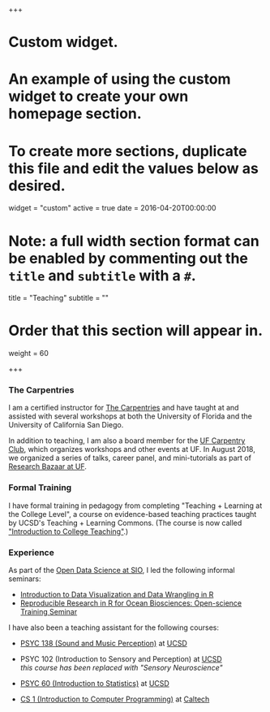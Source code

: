 +++
# Custom widget.
# An example of using the custom widget to create your own homepage section.
# To create more sections, duplicate this file and edit the values below as desired.
widget = "custom"
active = true
date = 2016-04-20T00:00:00

# Note: a full width section format can be enabled by commenting out the `title` and `subtitle` with a `#`.
title = "Teaching"
subtitle = ""

# Order that this section will appear in.
weight = 60

+++

### The Carpentries

I am a certified instructor for [The Carpentries](https://carpentries.org/) and have taught at and assisted with several workshops at both the University of Florida and the University of California San Diego.

In addition to teaching, I am also a board member for the [UF Carpentry Club](https://uf-carpentry.org/), which organizes workshops and other events at UF. In August 2018, we organized a series of talks, career panel, and mini-tutorials as part of [Research Bazaar at UF](https://uf-carpentry.github.io/resbaz2018/gainesville/).

### Formal Training

I have formal training in pedagogy from completing "Teaching + Learning at the College Level", a course on evidence-based teaching practices taught by UCSD's Teaching + Learning Commons. (The course is now called ["Introduction to College Teaching"](https://commons.ucsd.edu/educators/future-faculty-programs/introduction-to-college-teaching.html).)

### Experience

As part of the [Open Data Science at SIO](https://open-data-science-at-sio.github.io/), I led the following informal seminars:

* [Introduction to Data Visualization and Data Wrangling in R](https://github.com/Open-Data-Science-at-SIO/Intro-Data-Viz-Winter-2017)
* [Reproducible Research in R for Ocean Biosciences: Open-science Training Seminar](https://github.com/Open-Data-Science-at-SIO/RRROBOTS)

I have also been a teaching assistant for the following courses:

* [PSYC 138 (Sound and Music Perception)](http://www.psychology.ucsd.edu/undergraduate-program/courses/index.html) at [UCSD](http://www.ucsd.edu)
* PSYC 102 (Introduction to Sensory and Perception) at [UCSD](http://www.ucsd.edu)<br />*this course has been replaced with "Sensory Neuroscience"*
  
* [PSYC 60 (Introduction to Statistics)](http://www.psychology.ucsd.edu/undergraduate-program/courses/index.html) at [UCSD](http://www.ucsd.edu)
* [CS 1 (Introduction to Computer Programming)](http://www.cms.caltech.edu/academics/course_desc#cs) at [Caltech](http://www.caltech.edu) 